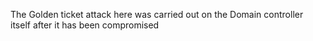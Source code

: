 The Golden ticket attack here was carried out on the Domain controller itself after it has been compromised 
